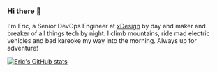 ### Hi there 👋

I'm Eric, a Senior DevOps Engineer at [xDesign](https://xdesign.com) by day and maker and breaker of all things tech by night. I climb mountains, ride mad electric vehicles and bad kareoke my way into the morning. Always up for adventure!

[![Eric's GitHub stats](https://github-readme-stats.vercel.app/api?username=ebdmuir)](https://github.com/ebdmuir)

